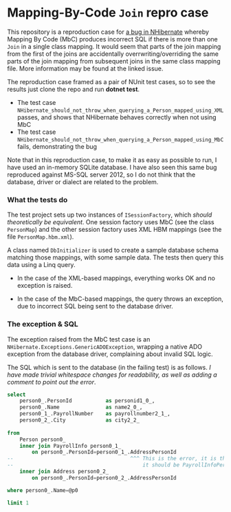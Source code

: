 # Mapping-By-Code `Join` repro case
This repository is a reproduction case for [a bug in NHibernate] whereby Mapping By Code (MbC) produces incorrect SQL if there is more than one `Join` in a single class mapping.  It would seem that parts of the join mapping from the first of the joins are accidentally overrwriting/overriding the same parts of the join mapping from subsequent joins in the same class mapping file.  More information may be found at the linked issue.

The reproduction case framed as a pair of NUnit test cases, so to see the results just clone the repo and run **dotnet test**.

* The test case `NHibernate_should_not_throw_when_querying_a_Person_mapped_using_XML` passes, and shows that NHibernate behaves correctly when not using MbC
* The test case `NHibernate_should_not_throw_when_querying_a_Person_mapped_using_MbC` fails, demonstrating the bug

Note that in this reproduction case, to make it as easy as possible to run, I have used an in-memory SQLite database.  I have also seen this same bug reproduced against MS-SQL server 2012, so I do not think that the database, driver or dialect are related to the problem.

### What the tests do
The test project sets up two instances of `ISessionFactory`, which *should theoretically be equivalent*.  One session factory uses MbC (see the class `PersonMap`) and the other session factory uses XML HBM mappings (see the file `PersonMap.hbm.xml`).

A class named `DbInitializer` is used to create a sample database schema matching those mappings, with some sample data.  The tests then query this data using a Linq query.

* In the case of the XML-based mappings, everything works OK and no exception is raised.

* In the case of the MbC-based mappings, the query throws an exception, due to incorrect SQL being sent to the database driver.

### The exception & SQL
The exception raised from the MbC test case is an `NHibernate.Exceptions.GenericADOException`, wrapping  a native ADO exception from the database driver, complaining about invalid SQL logic.

The SQL which is sent to the database (in the failing test) is as follows.  *I have made trivial whitespace changes for readability, as well as adding a comment to point out the error*.

```sql
select
    person0_.PersonId           as personid1_0_,
    person0_.Name               as name2_0_,
    person0_1_.PayrollNumber    as payrollnumber2_1_,
    person0_2_.City             as city2_2_
    
from
    Person person0_
    inner join PayrollInfo person0_1_
        on person0_.PersonId=person0_1_.AddressPersonId
--                                      ^^^ This is the error, it is the wrong column name,
--                                          it should be PayrollInfoPersonId
    inner join Address person0_2_
        on person0_.PersonId=person0_2_.AddressPersonId

where person0_.Name=@p0

limit 1
```

[a bug in NHibernate]: https://github.com/nhibernate/nhibernate-core/issues/1277
